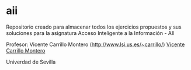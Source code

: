 # aii

Repositorio creado para almacenar todos los ejercicios propuestos y sus soluciones para la asignatura
Acceso Inteligente a la Información - AII

Profesor: Vicente Carrillo Montero (http://www.lsi.us.es/~carrillo/) <a href="http://www.lsi.us.es/~carrillo/">Vicente Carrillo Montero</a>

Univerdad de Sevilla
